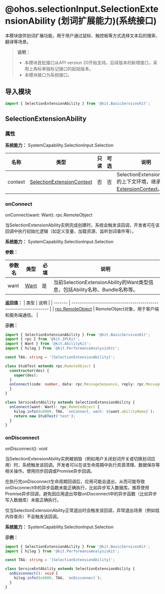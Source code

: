 # @ohos.selectionInput.SelectionExtensionAbility (划词扩展能力)(系统接口)

本模块提供划词扩展功能，用于用户通过鼠标、触控板等方式选择文本后的搜索、翻译等场景。

> **说明：**
>
> - 本模块首批接口从API version 20开始支持。后续版本的新增接口，采用上角标单独标记接口的起始版本。
> - 本模块接口为系统接口。

## 导入模块

```ts
import { SelectionExtensionAbility } from '@kit.BasicServicesKit';
```
## SelectionExtensionAbility

### 属性

**系统能力：** SystemCapability.SelectionInput.Selection

| 名称 | 类型 | 只读 | 可选 | 说明 |
| -------- | -------- | -------- | -------- | -------- |
| context | [SelectionExtensionContext](./js-apis-selectionInput-selectionExtensionContext-sys.md) | 否 | 否 | SelectionExtensionAbility的上下文环境，继承自[ExtensionContext](../apis-ability-kit/js-apis-inner-application-extensionContext.md)。 |

### onConnect

onConnect(want: Want): rpc.RemoteObject

当SelectionExtensionAbility实例完成创建时，系统会触发该回调，开发者可在该回调中执行初始化逻辑（如定义变量、加载资源、监听划词事件等）。

**系统能力：** SystemCapability.SelectionInput.Selection

**参数：**

| 参数名 | 类型          | 必填 | 说明                             |
| ------ | ----------- | ---- | ------------------------------- |
| want | [Want](../apis-ability-kit/js-apis-app-ability-want.md) | 是 | 当前SelectionExtensionAbility的Want类型信息，包括Ability名称、Bundle名称等。 |

**返回值：**
| 类型   | 说明                                                                 |
| ------- | ------------------------------------------------------------------ |
| [rpc.RemoteObject](../apis-ipc-kit/js-apis-rpc.md#iremoteobject) | RemoteObject对象，用于客户端和服务端通信。  |

**示例：**

```ts
import { SelectionExtensionAbility } from '@kit.BasicServicesKit';
import { rpc } from '@kit.IPCKit';
import { Want } from '@kit.AbilityKit';
import { hilog } from '@kit.PerformanceAnalysisKit';

const TAG: string = '[SelectionExtensionAbility]';

class StubTest extends rpc.RemoteObject {
  constructor(des) {
    super(des);
  }
  onConnect(code: number, data: rpc.MessageSequence, reply: rpc.MessageSequence, option: rpc.MessageOption) {
  }
}

class ServiceExtAbility extends SelectionExtensionAbility {
  onConnect(want: Want): rpc.RemoteObject {
    hilog.info(0x0000, TAG, `onConnect, want: ${want.abilityName}`);
    return new StubTest('test');
  }
}
```

### onDisconnect

onDisconnect(): void

当SelectionExtensionAbility实例被销毁（例如用户关闭划词开关或切换划词应用）时，系统触发该回调。开发者可以在该生命周期中执行资源清理、数据保存等相关操作。使用同步回调或Promise异步回调。

在执行完onDisconnect生命周期回调后，应用可能会退出，从而可能导致onDisconnect中的异步函数未能正确执行，比如异步写入数据库。推荐使用Promise异步回调，避免因应用退出导致onDisconnect中的异步函数（比如异步写入数据库）未能正确执行。

仅当SelectionExtensionAbility正常退出时会触发该回调，异常退出场景（例如低内存查杀）不会触发该回调。

**系统能力：** SystemCapability.SelectionInput.Selection

**示例：**

```ts
import { SelectionExtensionAbility } from '@kit.BasicServicesKit';
import { hilog } from '@kit.PerformanceAnalysisKit';

const TAG: string = '[SelectionExtensionAbility]';

class ServiceExtAbility extends SelectionExtensionAbility {
  onDisconnect(): void {
    hilog.info(0x0000, TAG, `onDisconnect`);
  }
}
```

